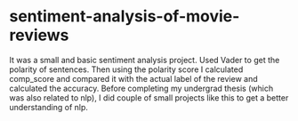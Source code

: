 # sentiment-analysis-of-movie-reviews
It was a small and basic sentiment analysis project. Used Vader to get the polarity of sentences. Then using the polarity score I calculated comp_score and compared it with the actual label of the review and calculated the accuracy. 
Before completing my undergrad thesis (which was also related to nlp), I did couple of small projects like this to get a better understanding of nlp.
